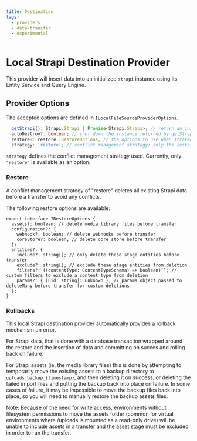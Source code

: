 ```yaml
---
title: Destination
tags:
  - providers
  - data-transfer
  - experimental
---
```


# Local Strapi Destination Provider

This provider will insert data into an initialized `strapi` instance using its Entity Service and Query Engine.

## Provider Options

The accepted options are defined in `ILocalFileSourceProviderOptions`.

```typescript
  getStrapi(): Strapi.Strapi | Promise<Strapi.Strapi>; // return an initialized instance of Strapi
  autoDestroy?: boolean; // shut down the instance returned by getStrapi() at the end of the transfer
  restore?: restore.IRestoreOptions; // the options to use when strategy is 'restore'
  strategy: 'restore'; // conflict management strategy; only the restore strategy is available at this time
```

`strategy` defines the conflict management strategy used. Currently, only `"restore"` is available as an option.

### Restore

A conflict management strategy of "restore" deletes all existing Strapi data before a transfer to avoid any conflicts.

The following restore options are available:

```typecript
export interface IRestoreOptions {
  assets?: boolean; // delete media library files before transfer
  configuration?: {
    webhook?: boolean; // delete webhooks before transfer
    coreStore?: boolean; // delete core store before transfer
  };
  entities?: {
    include?: string[]; // only delete these stage entities before transfer
    exclude?: string[]; // exclude these stage entities from deletion
    filters?: ((contentType: ContentTypeSchema) => boolean)[]; // custom filters to exclude a content type from deletion
    params?: { [uid: string]: unknown }; // params object passed to deleteMany before transfer for custom deletions
  };
}
```

### Rollbacks

This local Strapi destination provider automatically provides a rollback mechanism on error.

For Strapi data, that is done with a database transaction wrapped around the restore and the insertion of data and committing on succes and rolling back on failure.

For Strapi assets (ie, the media library files) this is done by attempting to temporarily move the existing assets to a backup directory to `uploads_backup_{timestamp}`, and then deleting it on success, or deleting the failed import files and putting the backup back into place on failure. In some cases of failure, it may be impossible to move the backup files back into place, so you will need to manually restore the backup assets files.

Note: Because of the need for write access, environments without filesystem permissions to move the assets folder (common for virtual environments where /uploads is mounted as a read-only drive) will be unable to include assets in a transfer and the asset stage must be excluded in order to run the transfer.
